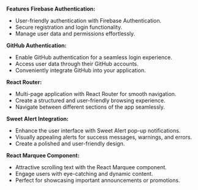 **Features**
**Firebase Authentication:**
* User-friendly authentication with Firebase Authentication.
* Secure registration and login functionality.
* Manage user data and permissions effortlessly.

**GitHub Authentication:**
* Enable GitHub authentication for a seamless login experience.
* Access user data through their GitHub accounts.
* Conveniently integrate GitHub into your application.

**React Router:**
* Multi-page application with React Router for smooth navigation.
* Create a structured and user-friendly browsing experience.
* Navigate between different sections of the app seamlessly.

**Sweet Alert Integration:**
* Enhance the user interface with Sweet Alert pop-up notifications.
* Visually appealing alerts for success messages, warnings, and errors.
* Create a polished and user-friendly design.


**React Marquee Component:**
* Attractive scrolling text with the React Marquee component.
* Engage users with eye-catching and dynamic content.
* Perfect for showcasing important announcements or promotions.